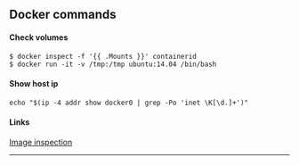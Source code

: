 ## Docker commands

#### Check volumes
```
$ docker inspect -f '{{ .Mounts }}' containerid
$ docker run -it -v /tmp:/tmp ubuntu:14.04 /bin/bash
```


#### Show host ip
```
echo "$(ip -4 addr show docker0 | grep -Po 'inet \K[\d.]+')"
```
#### Links

[Image inspection](https://sites.google.com/site/javabitdotnet/docker-1/docker-image-inspection)

---